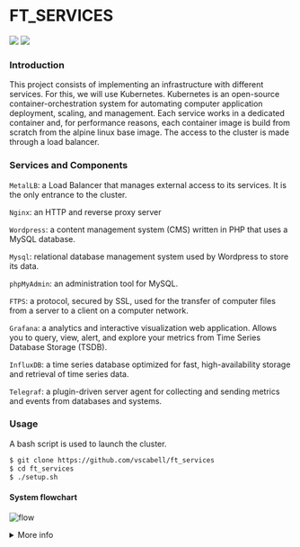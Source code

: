 # FT_SERVICES
![](https://img.shields.io/badge/Kubernetes-darkblue)
![](https://img.shields.io/badge/Docker-blue)


### Introduction

This project consists of implementing an infrastructure with different services. For this, we will use Kubernetes.
Kubernetes is an open-source container-orchestration system for automating computer application deployment, scaling, and management.
Each service works in a dedicated container and, for performance reasons, each container image is build from scratch from the alpine linux base image.
The access to the cluster is made through a load balancer.


### Services and Components

`MetalLB`: a Load Balancer that manages external access to its services. It is the only entrance to the cluster.

`Nginx`: an HTTP and reverse proxy server

`Wordpress`: a content management system (CMS) written in PHP that uses a MySQL database.

`Mysql`: relational database management system used by Wordpress to store its data.

`phpMyAdmin`: an administration tool for MySQL.

`FTPS`: a protocol, secured by SSL, used for the transfer of computer files from a server to a client on a computer network.

`Grafana`: a analytics and interactive visualization web application. Allows you to query, view, alert, and explore your metrics from Time Series Database Storage (TSDB).

`InfluxDB`: a time series database optimized for fast, high-availability storage and retrieval of time series data.

`Telegraf`: a plugin-driven server agent for collecting and sending metrics and events from databases and systems.


### Usage

A bash script is used to launch the cluster.

```bash
$ git clone https://github.com/vscabell/ft_services
$ cd ft_services
$ ./setup.sh
```

#### System flowchart

![flow](https://user-images.githubusercontent.com/56961723/120088927-fbc7c700-c0cb-11eb-8da9-b44a80f7f85e.png)




<details>
  <summary>More info</summary>

  ##### Terminal
  ![terminal](https://user-images.githubusercontent.com/56961723/120122211-d98e8180-c17d-11eb-81cf-236ef3e1cb37.jpg)

  ##### Kubernetes Dashboard
  ![kubernetes_dash](https://user-images.githubusercontent.com/56961723/120122213-db584500-c17d-11eb-8325-5ec126bace6e.jpg)

  ##### Nginx Index
  ![index](https://user-images.githubusercontent.com/56961723/120122206-d4313700-c17d-11eb-9e39-dac739a839a4.jpg)

  ##### Wordpress
  ![word](https://user-images.githubusercontent.com/56961723/120122218-ddba9f00-c17d-11eb-9c1b-6bc18a42f5e1.jpg)

  ##### PhpMyAdmin
  ![php](https://user-images.githubusercontent.com/56961723/120122216-dc897200-c17d-11eb-89d0-fbc6c3bc2715.jpg)

  ##### Grafana Dashboard
  ![dash](https://user-images.githubusercontent.com/56961723/120122208-d7c4be00-c17d-11eb-8296-d8b8e06608eb.jpg)
